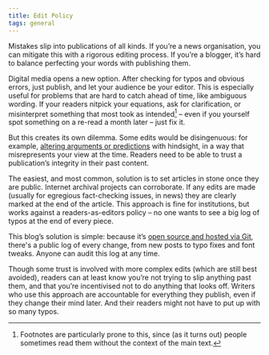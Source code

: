 ```yaml
---
title: Edit Policy
tags: general
---
```


Mistakes slip into publications of all kinds. If you’re a news organisation, you can mitigate this with a rigorous editing process. If you’re a blogger, it’s hard to balance perfecting your words with publishing them.

Digital media opens a new option. After checking for typos and obvious errors, just publish, and let your audience be your editor. This is especially useful for problems that are hard to catch ahead of time, like ambiguous wording. If your readers nitpick your equations, ask for clarification, or misinterpret something that most took as intended[^1] – even if you yourself spot something on a re-read a month later – just fix it.

But this creates its own dilemma. Some edits would be disingenuous: for example, [altering arguments or predictions](https://fullfact.org/health/cummings-blog-coronavirus/) with hindsight, in a way that misrepresents your view at the time. Readers need to be able to trust a publication’s integrity in their past content.

The easiest, and most common, solution is to set articles in stone once they are public. Internet archival projects can corroborate. If any edits are made (usually for egregious fact-checking issues, in news) they are clearly marked at the end of the article. This approach is fine for institutions, but works against a readers-as-editors policy – no one wants to see a big log of typos at the end of every piece.

This blog’s solution is simple: because it’s [open source and hosted via Git](https://github.com/MikeInnes/blog), there's a public log of every change, from new posts to typo fixes and font tweaks. Anyone can audit this log at any time.

Though some trust is involved with more complex edits (which are still best avoided), readers can at least know you’re not trying to slip anything past them, and that you’re incentivised not to do anything that looks off. Writers who use this approach are accountable for everything they publish, even if they change their mind later. And their readers might not have to put up with so many typos.

[^1]:
     Footnotes are particularly prone to this, since (as it turns out) people sometimes read them without the context of the main text.
